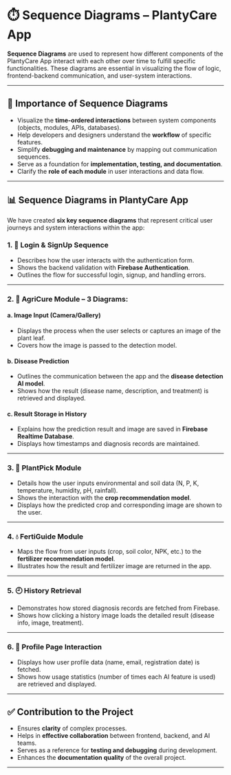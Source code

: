 # ⏱️ Sequence Diagrams – PlantyCare App

**Sequence Diagrams** are used to represent how different components of the PlantyCare App interact with each other over time to fulfill specific functionalities. These diagrams are essential in visualizing the flow of logic, frontend-backend communication, and user-system interactions.

---

## 📌 Importance of Sequence Diagrams

- Visualize the **time-ordered interactions** between system components (objects, modules, APIs, databases).
- Help developers and designers understand the **workflow** of specific features.
- Simplify **debugging and maintenance** by mapping out communication sequences.
- Serve as a foundation for **implementation, testing, and documentation**.
- Clarify the **role of each module** in user interactions and data flow.

---

## 📊 Sequence Diagrams in PlantyCare App

We have created **six key sequence diagrams** that represent critical user journeys and system interactions within the app:

### 1. 🔐 Login & SignUp Sequence
- Describes how the user interacts with the authentication form.
- Shows the backend validation with **Firebase Authentication**.
- Outlines the flow for successful login, signup, and handling errors.

---

### 2. 🌿 AgriCure Module – 3 Diagrams:
#### a. Image Input (Camera/Gallery)
- Displays the process when the user selects or captures an image of the plant leaf.
- Covers how the image is passed to the detection model.

#### b. Disease Prediction
- Outlines the communication between the app and the **disease detection AI model**.
- Shows how the result (disease name, description, and treatment) is retrieved and displayed.

#### c. Result Storage in History
- Explains how the prediction result and image are saved in **Firebase Realtime Database**.
- Displays how timestamps and diagnosis records are maintained.

---

### 3. 🌾 PlantPick Module
- Details how the user inputs environmental and soil data (N, P, K, temperature, humidity, pH, rainfall).
- Shows the interaction with the **crop recommendation model**.
- Displays how the predicted crop and corresponding image are shown to the user.

---

### 4. 💧 FertiGuide Module
- Maps the flow from user inputs (crop, soil color, NPK, etc.) to the **fertilizer recommendation model**.
- Illustrates how the result and fertilizer image are returned in the app.

---

### 5. 🕘 History Retrieval
- Demonstrates how stored diagnosis records are fetched from Firebase.
- Shows how clicking a history image loads the detailed result (disease info, image, treatment).

---

### 6. 👤 Profile Page Interaction
- Displays how user profile data (name, email, registration date) is fetched.
- Shows how usage statistics (number of times each AI feature is used) are retrieved and displayed.

---

## ✅ Contribution to the Project

- Ensures **clarity** of complex processes.
- Helps in **effective collaboration** between frontend, backend, and AI teams.
- Serves as a reference for **testing and debugging** during development.
- Enhances the **documentation quality** of the overall project.

---
